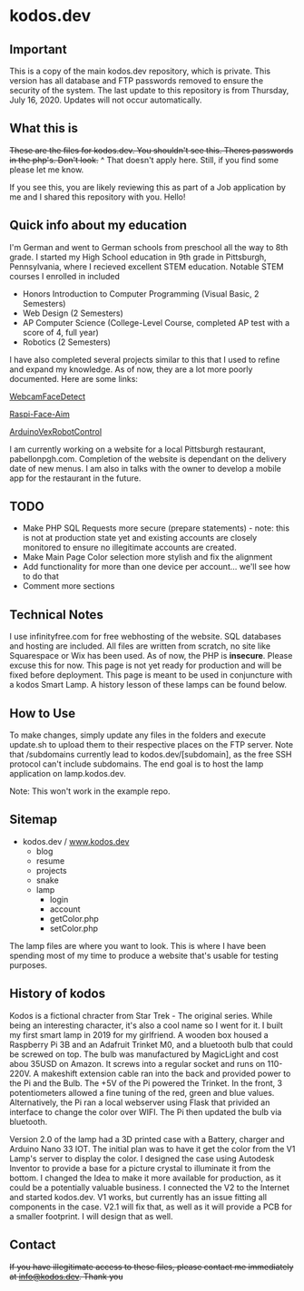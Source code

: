 # kodos.dev
## Important
This is a copy of the main kodos.dev repository, which is private. This version has all database and FTP passwords removed to ensure the security of the system.
The last update to this repository is from Thursday, July 16, 2020. Updates will not occur automatically.

## What this is
~~These are the files for kodos.dev. You shouldn't see this. Theres passwords in the php's. Don't look.~~
^ That doesn't apply here. Still, if you find some please let me know.

If you see this, you are likely reviewing this as part of a Job application by me and I shared this repository with you. Hello!

## Quick info about my education
I'm German and went to German schools from preschool all the way to 8th grade. I started my High School education in 9th grade in Pittsburgh, Pennsylvania, where I recieved excellent STEM education.
Notable STEM courses I enrolled in included
* Honors Introduction to Computer Programming (Visual Basic, 2 Semesters)
* Web Design (2 Semesters)
* AP Computer Science (College-Level Course, completed AP test with a score of 4, full year)
* Robotics (2 Semesters)

I have also completed several projects similar to this that I used to refine and expand my knowledge. As of now, they are a lot more poorly documented. Here are some links:

[WebcamFaceDetect](https://github.com/kodosexe/WebcamFaceDetect)

[Raspi-Face-Aim](https://github.com/kodosexe/raspi-face-aim)

[ArduinoVexRobotControl](https://github.com/kodosexe/ArduinoVexRobotControl)


I am currently working on a website for a local Pittsburgh restaurant,  pabellonpgh.com. Completion of the website is dependant on the delivery date of new menus.
I am also in talks with the owner to develop a mobile app for the restaurant in the future.

## TODO
* Make PHP SQL Requests more secure (prepare statements) - note: this is not at production state yet and existing accounts are closely monitored to ensure no illegitimate accounts are created.
* Make Main Page Color selection more stylish and fix the alignment
* Add functionality for more than one device per account... we'll see how to do that
* Comment more sections

## Technical Notes
I use infinityfree.com for free webhosting of the website. SQL databases and hosting are included.
All files are written from scratch, no site like Squarespace or Wix has been used. As of now, the PHP is **insecure**. Please excuse this for now. This page is not yet ready for production and will be fixed before deployment.
This page is meant to be used in conjuncture with a kodos Smart Lamp. A history lesson of these lamps can be found below.

## How to Use
To make changes, simply update any files in the folders and execute update.sh to upload them to their respective places on the FTP server. Note that /subdomains currently lead to kodos.dev/[subdomain], as the free SSH protocol can't include subdomains. The end goal is to host the lamp application on lamp.kodos.dev.

Note: This won't work in the example repo.

## Sitemap
* kodos.dev / www.kodos.dev
  * blog
  * resume
  * projects
  * snake
  * lamp
    * login
    * account
    * getColor.php
    * setColor.php

The lamp files are where you want to look. This is where I have been spending most of my time to produce a website that's usable for testing purposes.

## History of kodos
Kodos is a fictional chracter from Star Trek - The original series. While being an interesting character, it's also a cool name so I went for it.
I built my first smart lamp in 2019 for my girlfriend. A wooden box housed a Raspberry Pi 3B and an Adafruit Trinket M0, and a bluetooth bulb that could be screwed on top. The bulb was manufactured by MagicLight and cost abou 35USD on Amazon. It screws into a regular socket and runs on 110-220V. A makeshift extension cable ran into the back and provided power to the Pi and the Bulb. The +5V of the Pi powered the Trinket. In the front, 3 potentiometers allowed a fine tuning of the red, green and blue values. Alternatively, the Pi ran a local webserver using Flask that privided an interface to change the color over WIFI. The Pi then updated the bulb via bluetooth.

Version 2.0 of the lamp had a 3D printed case with a Battery, charger and Arduino Nano 33 IOT. The initial plan was to have it get the color from the V1 Lamp's server to display the color. I designed the case using Autodesk Inventor to provide a base for a picture crystal to illuminate it from the bottom. I changed the Idea to make it more available for production, as it could be a potentially valuable business. I connected the V2 to the Internet and started kodos.dev. V1 works, but currently has an issue fitting all components in the case. V2.1 will fix that, as well as it will provide a PCB for a smaller footprint. I will design that as well.

## Contact
~~If you have illegitimate access to these files, please contact me immediately at info@kodos.dev. Thank you~~
